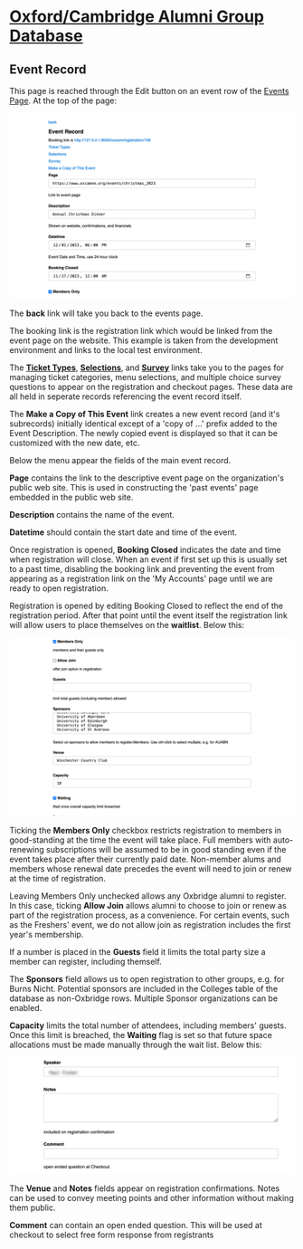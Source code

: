 # [Oxford/Cambridge Alumni Group Database](index.md)

## Event Record

This page is reached through the Edit button on an event row of the [Events Page](events.md). At the top of the page:

![top](images/event_record_top.png)

The **back** link will take you back to the events page.

The booking link is the registration link which would be linked from the event page on the website. This example is taken from the development environment and links to the local test environment.

The [**Ticket Types**](tickets.md), [**Selections**](selections.md), and [**Survey**](survey.md) links take you to the pages for managing ticket categories, menu selections, and multiple choice survey questions to appear on the registration and checkout pages. These data are all held in seperate records referencing the event record itself.

The **Make a Copy of This Event** link creates a new event record (and it's subrecords) initially identical except of a 'copy of ...' prefix added to the Event Description. The newly copied event is displayed so that it can be customized with the new date, etc.

Below the menu appear the fields of the main event record.

**Page** contains the link to the descriptive event page on the organization's public web site. This is used in constructing the 'past events' page embedded in the public web site.

**Description** contains the name of the event.

**Datetime** should contain the start date and time of the event.

Once registration is opened, **Booking Closed** indicates the date and time when registration will close. When an event if first set up this is usually set to a past time, disabling the booking link and preventing the event from appearing as a registration link on the 'My Accounts' page until we are ready to open registration.

Registration is opened by editing Booking Closed to reflect the end of the registration period. After that point until the event itself the registration link will allow users to place themselves on the **waitlist**. Below this:

![event_record_2](images/event_record_2.png)

Ticking the **Members Only** checkbox restricts registration to members in good-standing at the time the event will take place. Full members with auto-renewing subscriptions will be assumed to be in good standing even if the event takes place after their currently paid date. Non-member alums and members whose renewal date precedes the event will need to join or renew at the time of registration.

Leaving Members Only unchecked allows any Oxbridge alumni to register. In this case, ticking **Allow Join** allows alumni to choose to join or renew as part of the registration process, as a convenience. For certain events, such as the Freshers' event, we do not allow join as registration includes the first year's membership.

If a number is placed in the **Guests** field it limits the total party size a member can register, including themself.

The **Sponsors** field allows us to open registration to other groups, e.g. for Burns Nicht. Potential sponsors are included in the Colleges table of the database as non-Oxbridge rows. Multiple Sponsor organizations can be enabled.

**Capacity** limits the total number of attendees, including members' guests. Once this limit is
breached, the **Waiting** flag is set so that future space allocations must be made manually
through the wait list. Below this:

![event_record_3](images/event_record_3.png)

The **Venue** and **Notes** fields appear on registration confirmations. Notes can be used to convey meeting points and other information without making them public.

**Comment** can contain an open ended question. This will be used at checkout to select free form response from registrants
